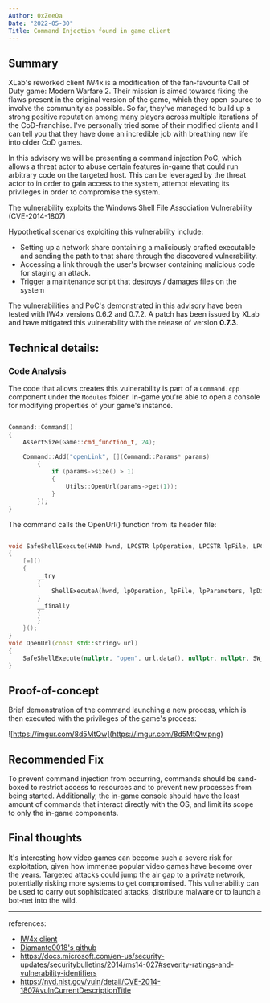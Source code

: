 ```yaml
---
Author: 0xZeeQa
Date: "2022-05-30"
Title: Command Injection found in game client
---
```

## Summary 

XLab's reworked client IW4x is a modification of the fan-favourite Call of Duty game: Modern Warfare 2. Their mission is aimed towards fixing the flaws present in the original version of the game, which they open-source to involve the community as possible. So far, they've managed to build up a strong positive reputation among many players across multiple iterations of the CoD-franchise. I've personally tried some of their modified clients and I can tell you that they have done an incredible job with breathing new life into older CoD games.  

In this advisory we will be presenting a command injection PoC, which allows a threat actor to abuse certain features in-game that could run arbitrary code on the targeted host. This can be leveraged by the threat actor to in order to gain access to the system, attempt elevating its privileges in order to compromise the system.

The vulnerability exploits the Windows Shell File Association Vulnerability (CVE-2014-1807)

Hypothetical scenarios exploiting this vulnerability include:

- Setting up a network share containing a maliciously crafted executable and sending the path to that share through the discovered vulnerability.
- Accessing a link through the user's browser containing malicious code for staging an attack.
- Trigger a maintenance script that destroys / damages files on the system

The vulnerabilities and PoC's demonstrated in this advisory have been tested with IW4x versions 0.6.2 and 0.7.2. A patch has been issued by XLab and have mitigated this vulnerability with the release of version **0.7.3**. 

## Technical details:

### Code Analysis

The code that allows creates this vulnerability is part of a `Command.cpp` component under the `Modules` folder. In-game you're able to open a console for modifying properties of your game's instance. 

```cpp

Command::Command()
{
    AssertSize(Game::cmd_function_t, 24);

    Command::Add("openLink", [](Command::Params* params)
        {
            if (params->size() > 1)
            {
                Utils::OpenUrl(params->get(1));
            }
        });
}

```

The command calls the OpenUrl() function from its header file:

```cpp

void SafeShellExecute(HWND hwnd, LPCSTR lpOperation, LPCSTR lpFile, LPCSTR lpParameters, LPCSTR lpDirectory, INT nShowCmd)
{
    [=]()
    {
        __try
        {
            ShellExecuteA(hwnd, lpOperation, lpFile, lpParameters, lpDirectory, nShowCmd);
        }
        __finally
        {
        }
    }();
}
void OpenUrl(const std::string& url)
{
    SafeShellExecute(nullptr, "open", url.data(), nullptr, nullptr, SW_SHOWNORMAL);
}

```

## Proof-of-concept
Brief demonstration of the command launching a new process, which is then executed with the privileges of the game's process:

![https://imgur.com/8d5MtQw](https://imgur.com/8d5MtQw.png)


## Recommended Fix

To prevent command injection from occurring, commands should be sand-boxed to restrict access to resources and to prevent new processes from being started. Additionally, the in-game console should have the least amount of commands that interact directly with the OS, and limit its scope to only the in-game components.



## Final thoughts

It's interesting how video games can become such a severe risk for exploitation, given how immense popular video games have become over the years. Targeted attacks could jump the air gap to a private network, potentially risking more systems to get compromised. This vulnerability can be used to carry out sophisticated attacks, distribute malware or to launch a bot-net into the wild. 

---

references:
- [IW4x client](https://xlabs.dev/iw4x_download)
- [Diamante0018's github](https://github.com/diamante0018/)
- https://docs.microsoft.com/en-us/security-updates/securitybulletins/2014/ms14-027#severity-ratings-and-vulnerability-identifiers
- https://nvd.nist.gov/vuln/detail/CVE-2014-1807#vulnCurrentDescriptionTitle
	